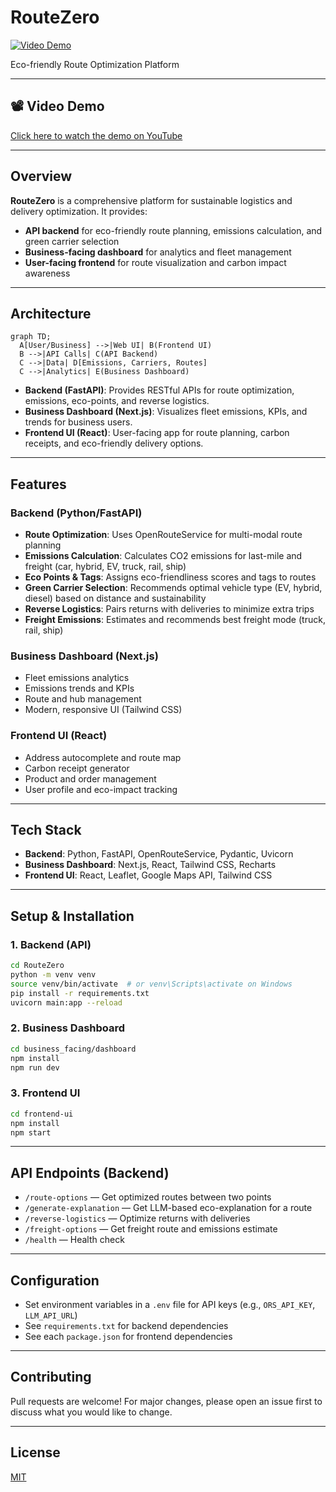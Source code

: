 # RouteZero

[![Video Demo](https://img.shields.io/badge/Watch%20Demo-YouTube-red?logo=youtube)](https://youtu.be/eC2GLgUIHks)

Eco-friendly Route Optimization Platform

---

## 📽️ Video Demo

[Click here to watch the demo on YouTube](https://youtu.be/eC2GLgUIHks)

---

## Overview

**RouteZero** is a comprehensive platform for sustainable logistics and delivery optimization. It provides:
- **API backend** for eco-friendly route planning, emissions calculation, and green carrier selection
- **Business-facing dashboard** for analytics and fleet management
- **User-facing frontend** for route visualization and carbon impact awareness

---

## Architecture

```mermaid
graph TD;
  A[User/Business] -->|Web UI| B(Frontend UI)
  B -->|API Calls| C(API Backend)
  C -->|Data| D[Emissions, Carriers, Routes]
  C -->|Analytics| E(Business Dashboard)
```

- **Backend (FastAPI)**: Provides RESTful APIs for route optimization, emissions, eco-points, and reverse logistics.
- **Business Dashboard (Next.js)**: Visualizes fleet emissions, KPIs, and trends for business users.
- **Frontend UI (React)**: User-facing app for route planning, carbon receipts, and eco-friendly delivery options.

---

## Features

### Backend (Python/FastAPI)
- **Route Optimization**: Uses OpenRouteService for multi-modal route planning
- **Emissions Calculation**: Calculates CO2 emissions for last-mile and freight (car, hybrid, EV, truck, rail, ship)
- **Eco Points & Tags**: Assigns eco-friendliness scores and tags to routes
- **Green Carrier Selection**: Recommends optimal vehicle type (EV, hybrid, diesel) based on distance and sustainability
- **Reverse Logistics**: Pairs returns with deliveries to minimize extra trips
- **Freight Emissions**: Estimates and recommends best freight mode (truck, rail, ship)

### Business Dashboard (Next.js)
- Fleet emissions analytics
- Emissions trends and KPIs
- Route and hub management
- Modern, responsive UI (Tailwind CSS)

### Frontend UI (React)
- Address autocomplete and route map
- Carbon receipt generator
- Product and order management
- User profile and eco-impact tracking

---

## Tech Stack

- **Backend**: Python, FastAPI, OpenRouteService, Pydantic, Uvicorn
- **Business Dashboard**: Next.js, React, Tailwind CSS, Recharts
- **Frontend UI**: React, Leaflet, Google Maps API, Tailwind CSS

---

## Setup & Installation

### 1. Backend (API)
```bash
cd RouteZero
python -m venv venv
source venv/bin/activate  # or venv\Scripts\activate on Windows
pip install -r requirements.txt
uvicorn main:app --reload
```

### 2. Business Dashboard
```bash
cd business_facing/dashboard
npm install
npm run dev
```

### 3. Frontend UI
```bash
cd frontend-ui
npm install
npm start
```

---

## API Endpoints (Backend)
- `/route-options` — Get optimized routes between two points
- `/generate-explanation` — Get LLM-based eco-explanation for a route
- `/reverse-logistics` — Optimize returns with deliveries
- `/freight-options` — Get freight route and emissions estimate
- `/health` — Health check

---

## Configuration
- Set environment variables in a `.env` file for API keys (e.g., `ORS_API_KEY`, `LLM_API_URL`)
- See `requirements.txt` for backend dependencies
- See each `package.json` for frontend dependencies

---

## Contributing
Pull requests are welcome! For major changes, please open an issue first to discuss what you would like to change.

---

## License
[MIT](LICENSE)


